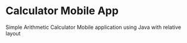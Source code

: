 # Calculator Mobile App
Simple Arithmetic Calculator Mobile application using Java with relative layout

